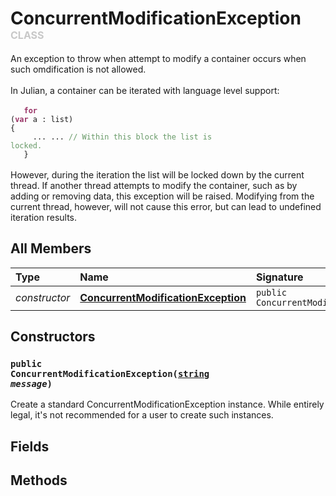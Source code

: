 # ConcurrentModificationException <font color="#C8C8C8" size="3">CLASS</font>

An exception to throw when attempt to modify a container occurs when such omdification is not allowed.<br><br>In Julian, a container can be iterated with language level support:<br><br><code>&nbsp;&nbsp;&nbsp;<font color="#993366">**for**</font> (<font color="#993366">**var**</font> a : list) {<br>&nbsp;&nbsp;&nbsp;&nbsp;&nbsp;... ... <font color="#669966">// Within this block the list is locked.</font><br>&nbsp;&nbsp;&nbsp;}</code><br><br>However, during the iteration the list will be locked down by the current thread. If another thread attempts to modify the container, such as by adding or removing data, this exception will be raised. Modifying from the current thread, however, will not cause this error, but can lead to undefined iteration results.

## All Members
|**Type**|**Name**|**Signature**
|:-------|:-------|:------------
|*constructor*|<a href="#c-ConcurrentModificationException-string"><b>ConcurrentModificationException</b></a>|`public ConcurrentModificationException(string)`

## Constructors
<a name="c-ConcurrentModificationException-string"></a>
### <code>public ConcurrentModificationException([string](../../String) *message*)</code>
Create a standard ConcurrentModificationException instance. While entirely legal, it's not recommended for a user to create such instances.
## Fields

## Methods
